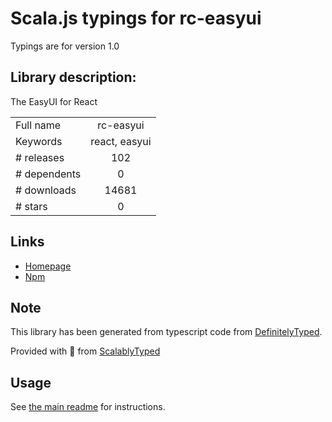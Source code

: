 
# Scala.js typings for rc-easyui

Typings are for version 1.0

## Library description:
The EasyUI for React

|                    |                 |
| ------------------ | :-------------: |
| Full name          | rc-easyui |
| Keywords           | react, easyui |
| # releases         | 102 |
| # dependents       | 0 |
| # downloads        | 14681 |
| # stars            | 0 |

## Links
- [Homepage](https://www.jeasyui.com/demo-react/main/index.php)
- [Npm](https://www.npmjs.com/package/rc-easyui)
    


## Note
This library has been generated from typescript code from [DefinitelyTyped](https://definitelytyped.org).

Provided with :purple_heart: from [ScalablyTyped](https://github.com/oyvindberg/ScalablyTyped)

## Usage
See [the main readme](../../readme.md) for instructions.


